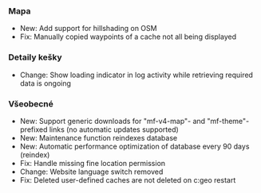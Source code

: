 
### Mapa
- New: Add support for hillshading on OSM
- Fix: Manually copied waypoints of a cache not all being displayed

### Detaily kešky
- Change: Show loading indicator in log activity while retrieving required data is ongoing

### Všeobecné
- New: Support generic downloads for "mf-v4-map"- and "mf-theme"-prefixed links (no automatic updates supported)
- New: Maintenance function reindexes database
- New: Automatic performance optimization of database every 90 days (reindex)
- Fix: Handle missing fine location permission
- Change: Website language switch removed
- Fix: Deleted user-defined caches are not deleted on c:geo restart
